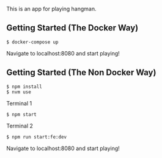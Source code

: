 This is an app for playing hangman.

## Getting Started (The Docker Way)

```
$ docker-compose up
```

Navigate to localhost:8080 and start playing!

## Getting Started (The Non Docker Way)

```
$ npm install
$ nvm use
```

Terminal 1

```
$ npm start
```

Terminal 2

```
$ npm run start:fe:dev
```

Navigate to localhost:8080 and start playing!
